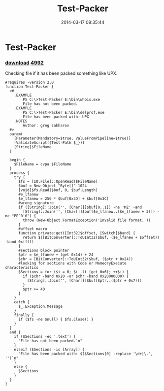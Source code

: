 ﻿---
pid:            4991
parent:         0
children:       4992
poster:         greg zakharov
title:          Test-Packer
date:           2014-03-17 08:35:44
description:    Checking file if it has been packed something like UPX.
format:         posh
---

# Test-Packer

### [download](4991.ps1)  [4992](4992.md)

Checking file if it has been packed something like UPX.

```posh
#requires -version 2.0
function Test-Packer {
  <#
    .EXAMPLE
        PS C:\>Test-Packer E:\bin\whois.exe
        File has not been packed.
    .EXAMPLE
        PS C:\>Test-Packer E:\bin\delprof.exe
        File has been packed with: UPX
    .NOTES
        Author: greg zakharov
  #>
  param(
    [Parameter(Mandatory=$true, ValueFromPipeline=$true)]
    [ValidateScript({Test-Path $_})]
    [String]$FileName
  )
  
  begin {
    $FileName = cvpa $FileName
  }
  process {
    try {
      $fs = [IO.File]::OpenRead($FileName)
      $buf = New-Object "Byte[]" 1024
      [void]$fs.Read($buf, 0, $buf.Length)
      #e_lfanew
      $e_lfanew = 256 * $buf[0x3D] + $buf[0x3C]
      #wrong signature
      if ([String]::Join('', [Char[]]$buf[0..1]) -ne 'MZ' -and
        [String]::Join('', [Char[]]$buf[$e_lfanew..($e_lfanew + 3)]) -ne "PE`0`0") {
        throw (New-Object FormatException('Invalid file format.'))
      }
      #offset macro
      function private:get([Int32]$offset, [Switch]$band) {
        return $([BitConverter]::ToUInt32($buf, ($e_lfanew + $offset)) -band 0xffff)
      }
      #sections block pointer
      $ptr = $e_lfanew + (get 0x14) + 24
      $chr = [BitConverter]::ToUInt32($buf, ($ptr + 0x24))
      #looking for sections with Code or MemeoryExecute characteristics
      $Sections = for ($i = 0; $i -lt (get 0x6); ++$i) {
        if ($chr -band 0x20 -or $chr -band 0x20000000) {
          [String]::Join('', [Char[]]$buf[$ptr..($ptr + 0x7)])
        }
        $ptr += 40
      }
    }
    catch {
      $_.Exception.Message
    }
    finally {
      if ($fs -ne $null) { $fs.Close() }
    }
  }
  end {
    if ($Sections -eq '.text') {
      "File has not been packed.`n"
    }
    elseif ($Sections -is [Array]) {
      "File has been packed with: $($Sections[0] -replace '\d+|\.', '')`n"
    }
    else {
      $Sections
    }
  }
}
```
